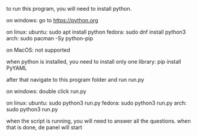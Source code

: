 to run this program, you will need to install python.

on windows:
  go to https://python.org

on linux:
  ubuntu:
    sudo apt install python
  fedora:
    sudo dnf install python3
  arch:
    sudo pacman -Sy python-pip

on MacOS:
  not supported


when python is installed, you need to install only one library:
  pip install PyYAML

after that navigate to this program folder and run run.py

on windows:
  double click run.py

on linux:
  ubuntu:
    sudo python3 run.py
  fedora:
    sudo python3 run.py
  arch:
    sudo python3 run.py


when the script is running, you will need to answer all the questions. when that is done, de panel will start
